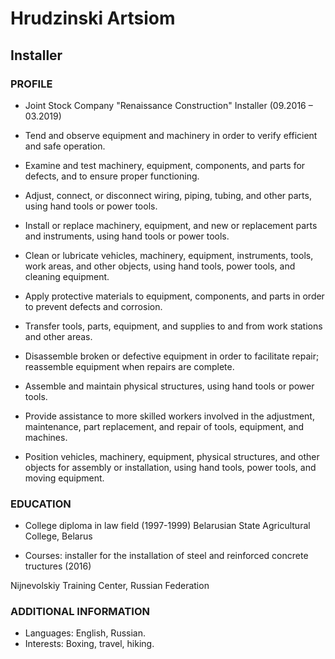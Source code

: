 # Hrudzinski Artsiom

## Installer

### PROFILE

* Joint Stock Company "Renaissance Construction"
Installer (09.2016 – 03.2019)


* Tend and observe equipment and machinery in order to verify efficient and safe operation.

* Examine and test machinery, equipment, components, and parts for defects, and to ensure proper functioning.

* Adjust, connect, or disconnect wiring, piping, tubing, and other parts, using hand tools or power tools.

* Install or replace machinery, equipment, and new or replacement parts and instruments, using hand tools or power tools.

* Clean or lubricate vehicles, machinery, equipment, instruments, tools, work areas, and other objects, using hand tools, power tools, and cleaning equipment.

* Apply protective materials to equipment, components, and parts in order to prevent defects and corrosion.

* Transfer tools, parts, equipment, and supplies to and from work stations and other areas.

* Disassemble broken or defective equipment in order to facilitate repair; reassemble equipment when repairs are complete.

* Assemble and maintain physical structures, using hand tools or power tools.

* Provide assistance to more skilled workers involved in the adjustment, maintenance, part replacement, and repair of tools, equipment, and machines.

* Position vehicles, machinery, equipment, physical structures, and other objects for assembly or installation, using hand tools, power tools, and moving equipment.
### EDUCATION

* College diploma in law field (1997-1999)
Belarusian State Agricultural College, Belarus

* Courses: installer for the installation of steel and reinforced concrete tructures (2016)

Nijnevolskiy Training Center, Russian Federation

### ADDITIONAL INFORMATION
* Languages: English, Russian.
* Interests: Boxing, travel, hiking.